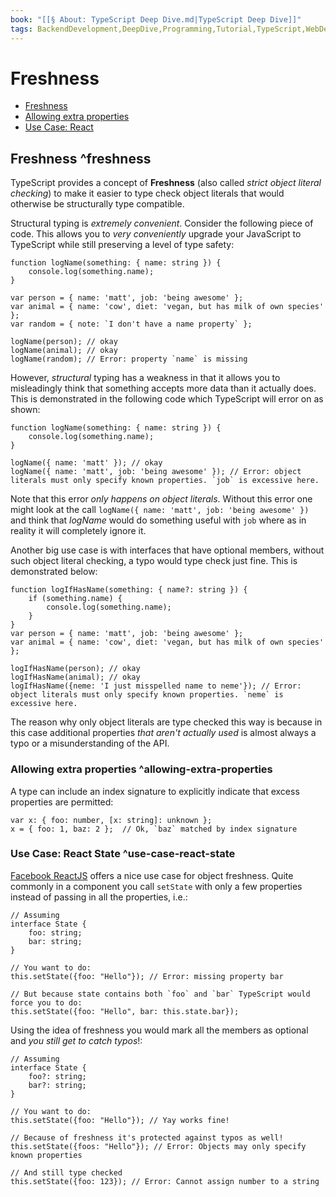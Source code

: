 ```yaml
---
book: "[[§ About꞉ TypeScript Deep Dive.md|TypeScript Deep Dive]]"
tags: BackendDevelopment,DeepDive,Programming,Tutorial,TypeScript,WebDevelopment
---
```


# Freshness

- [Freshness](Freshness.md#^freshness)
- [Allowing extra properties](Freshness.md#^allowing-extra-properties)
- [Use Case: React](Freshness.md#^use-case-react-state)

## Freshness ^freshness

TypeScript provides a concept of **Freshness** (also called _strict object literal checking_) to make it easier to type check object literals that would otherwise be structurally type compatible.

Structural typing is _extremely convenient_. Consider the following piece of code. This allows you to _very conveniently_ upgrade your JavaScript to TypeScript while still preserving a level of type safety:

```
function logName(something: { name: string }) {
    console.log(something.name);
}

var person = { name: 'matt', job: 'being awesome' };
var animal = { name: 'cow', diet: 'vegan, but has milk of own species' };
var random = { note: `I don't have a name property` };

logName(person); // okay
logName(animal); // okay
logName(random); // Error: property `name` is missing
```

However, _structural_ typing has a weakness in that it allows you to misleadingly think that something accepts more data than it actually does. This is demonstrated in the following code which TypeScript will error on as shown:

```
function logName(something: { name: string }) {
    console.log(something.name);
}

logName({ name: 'matt' }); // okay
logName({ name: 'matt', job: 'being awesome' }); // Error: object literals must only specify known properties. `job` is excessive here.
```

Note that this error _only happens on object literals_. Without this error one might look at the call `logName({ name: 'matt', job: 'being awesome' })` and think that _logName_ would do something useful with `job` where as in reality it will completely ignore it.

Another big use case is with interfaces that have optional members, without such object literal checking, a typo would type check just fine. This is demonstrated below:

```
function logIfHasName(something: { name?: string }) {
    if (something.name) {
        console.log(something.name);
    }
}
var person = { name: 'matt', job: 'being awesome' };
var animal = { name: 'cow', diet: 'vegan, but has milk of own species' };

logIfHasName(person); // okay
logIfHasName(animal); // okay
logIfHasName({neme: 'I just misspelled name to neme'}); // Error: object literals must only specify known properties. `neme` is excessive here.
```

The reason why only object literals are type checked this way is because in this case additional properties _that aren't actually used_ is almost always a typo or a misunderstanding of the API.

### Allowing extra properties ^allowing-extra-properties

A type can include an index signature to explicitly indicate that excess properties are permitted:

```
var x: { foo: number, [x: string]: unknown };
x = { foo: 1, baz: 2 };  // Ok, `baz` matched by index signature
```

### Use Case: React State ^use-case-react-state

[Facebook ReactJS](https://facebook.github.io/react/) offers a nice use case for object freshness. Quite commonly in a component you call `setState` with only a few properties instead of passing in all the properties, i.e.:

```
// Assuming
interface State {
    foo: string;
    bar: string;
}

// You want to do: 
this.setState({foo: "Hello"}); // Error: missing property bar

// But because state contains both `foo` and `bar` TypeScript would force you to do: 
this.setState({foo: "Hello", bar: this.state.bar});
```

Using the idea of freshness you would mark all the members as optional and _you still get to catch typos_!:

```
// Assuming
interface State {
    foo?: string;
    bar?: string;
}

// You want to do: 
this.setState({foo: "Hello"}); // Yay works fine!

// Because of freshness it's protected against typos as well!
this.setState({foos: "Hello"}); // Error: Objects may only specify known properties

// And still type checked
this.setState({foo: 123}); // Error: Cannot assign number to a string
```